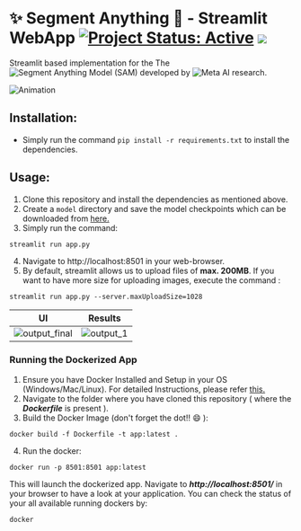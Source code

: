 # ✨ Segment Anything 🚀 - Streamlit WebApp [![Project Status: Active](https://www.repostatus.org/badges/latest/active.svg)](https://www.repostatus.org/#active) [![](https://img.shields.io/badge/Prateek-Ralhan-brightgreen.svg?colorB=ff0000)](https://prateekralhan.github.io/)
Streamlit based implementation for the The ![Segment Anything Model (SAM)](https://github.com/facebookresearch/segment-anything) developed by ![Meta AI research](https://github.com/facebookresearch).

![Animation](https://user-images.githubusercontent.com/29462447/230744183-b07af944-dc28-4da8-8d37-f6a81ea13800.gif)

## Installation:
* Simply run the command ```pip install -r requirements.txt``` to install the dependencies.

## Usage:
1. Clone this repository and install the dependencies as mentioned above.
2. Create a ```model``` directory and save the model checkpoints which can be downloaded from [here.](https://github.com/facebookresearch/segment-anything#model-checkpoints)
3. Simply run the command: 
```
streamlit run app.py
```
4. Navigate to http://localhost:8501 in your web-browser.
5. By default, streamlit allows us to upload files of **max. 200MB**. If you want to have more size for uploading images, execute the command :
```
streamlit run app.py --server.maxUploadSize=1028
```

| UI  | Results  |
|-----|----------|
| ![output_final](https://user-images.githubusercontent.com/29462447/230743523-6aaae5cc-9492-40ba-91e5-cb7bf62e322a.png)  | ![output_1](https://user-images.githubusercontent.com/29462447/230743520-fe039b06-1d52-4d8d-b361-8765d103b5d2.png)  |

### Running the Dockerized App
1. Ensure you have Docker Installed and Setup in your OS (Windows/Mac/Linux). For detailed Instructions, please refer [this.](https://docs.docker.com/engine/install/)
2. Navigate to the folder where you have cloned this repository ( where the ***Dockerfile*** is present ).
3. Build the Docker Image (don't forget the dot!! :smile: ): 
```
docker build -f Dockerfile -t app:latest .
```
4. Run the docker:
```
docker run -p 8501:8501 app:latest
```

This will launch the dockerized app. Navigate to ***http://localhost:8501/*** in your browser to have a look at your application. You can check the status of your all available running dockers by:
```
docker 
```


